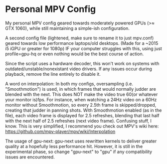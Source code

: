 # Personal MPV Config
My personal MPV config geared towards moderately powered GPUs (>≈ GTX 1060), while still maintaining a simple-ish configuration.

A second config file (lightened, make sure to rename it to just mpv.conf) geared towards low performance laptops/old desktops. (Made for a ~2015 i5 iGPU or greater for 1080p)
IF your computer struggles with this, using just profile=gpu-hq or even nothing would be the best course of action.

Since the script uses a hardware decoder, this won't work on systems with outdated/unstable/nonexistant video drivers.
If any issues occur during playback, remove the line entirely to disable it.

A word on interpolation:
In both my configs, oversampling (i.e. "Smoothmotion") is used, in which frames that would normally judder are blended with the next.
This does NOT make the video true 60(or whatever your monitor is)fps.
For instance, when watching a 24Hz video on a 60Hz monitor without Smoothmotion, so every 2.5th frame is skipped/dropped, creating that judder in panning shots.
With Smoothmotion enabled (as in the file), each video frame is displayed for 2.5 refreshes, blending that last half with the next half of 2.5 refreshes (next video frame).
Confusing stuff, I know. This is very simplified, I recommend you check out MPV's wiki here: https://github.com/mpv-player/mpv/wiki/Interpolation

The usage of gpu-next:
gpu-next uses rewritten kernels to deliver greater quality at a hopefully less performance hit. However, it is still in the experimental phase, so change "gpu-next" to "gpu" if any compatibility issues are encountered.
